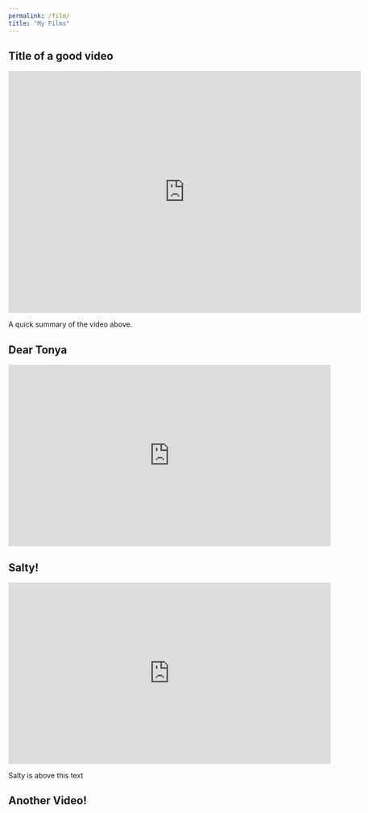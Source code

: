 ```yaml
---
permalink: /film/
title: "My Films"
---
```


## Title of a good video

<div class="embed-container">
  <iframe
      src="https://www.youtube.com/embed/dQw4w9WgXcQ"
      width="700"
      height="480"
      frameborder="0"
      allowfullscreen="">
  </iframe>
</div>


A quick summary of the video above.

## Dear Tonya

<iframe title="vimeo-player" src="https://player.vimeo.com/video/522078075" width="640" height="360" frameborder="0" allowfullscreen></iframe>



## Salty!

<iframe title="vimeo-player" src="https://player.vimeo.com/video/514117903?h=7b1a25e370" width="640" height="360" frameborder="0" allowfullscreen></iframe>

Salty is above this text

## Another Video!
